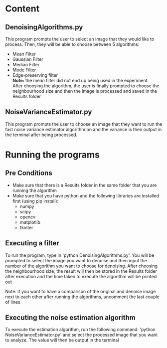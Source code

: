# Content
## DenoisingAlgorithms.py
This program prompts the user to select an image that they would like to process. Then, they will be able to choose between 5 algorithms:
- Mean Filter
- Gaussian Filter
- Median Filter
- Mode Filter
- Edge-preserving filter <br />
<b>Note:</b> the mean filter did not end up being used in the experiment. <br />
After choosing the algorithm, the user is finally prompted to choose the neighbourhood size and then the image is processed and saved in the Results folder

## NoiseVarianceEstimator.py
This program prompts the user to choose an image that they want to run the fast noise variance estimator algorithm on and the variance is then output in the terminal after being processed. 
# Running the programs

## Pre Conditions
- Make sure that there is a Results folder in the same folder that you are running the algorithm
- Make sure that you have python and the following libraries are installed first (using pip install):
    - numpy
    - scipy
    - opencv
    - matplotlib
    - tkinter

## Executing a filter
To run the program, type in 'python DenoisingAlgorithms.py'. You will be prompted to select the image you want to denoise and then input the number of the algorithm you want to choose for denoising. After choosing the neighbourhood size, the result will then be stored in the Results folder after execution and the time taken to execute the algorithm will be printed out

Note: if you want to have a comparison of the original and denoise image next to each other after running the algorithms, uncomment the last couple of lines 

## Executing the noise estimation algorithm
To execute the estimation algorithm, run the following command: 'python NoiseVarianceEstimator.py' and select the processed image that you want to analyze.
The value will then be output in the terminal 

